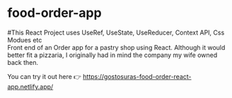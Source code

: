 # food-order-app <br/>
#This React Project uses UseRef, UseState, UseReducer, Context API, Css Modues etc <br/>
Front end of an Order app for a pastry shop using React. Although it would better fit a pizzaria, I originally had in mind the company my wife owned back then.

You can try it out here 👉  https://gostosuras-food-order-react-app.netlify.app/
